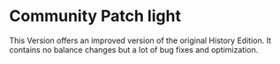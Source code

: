 # Community Patch light

This Version offers an improved version of the original History Edition.
It contains no balance changes but a lot of bug fixes and optimization.